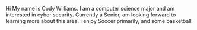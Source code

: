 Hi My name is Cody Williams. I am a computer science major and am interested in cyber security. Currently a Senior, am looking forward to learning more about this area. I enjoy Soccer primarily, and some basketball
